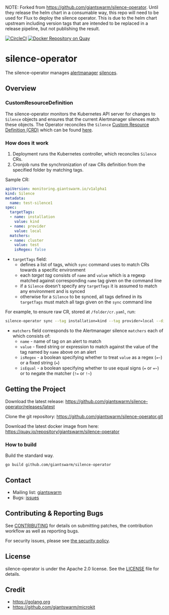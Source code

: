 NOTE: Forked from https://github.com/giantswarm/silence-operator. Until they
release the helm chart in a consumable way, this repo will need to be used for
Flux to deploy the silence operator. This is due to the helm chart upstream
including version tags that are intended to be replaced in a release pipeline,
but not publishing the result.

[![CircleCI](https://circleci.com/gh/giantswarm/silence-operator.svg?&style=shield)](https://circleci.com/gh/giantswarm/silence-operator)
[![Docker Repository on Quay](https://quay.io/repository/giantswarm/silence-operator/status "Docker Repository on Quay")](https://quay.io/repository/giantswarm/silence-operator)

# silence-operator

The silence-operator manages [alertmanager](https://github.com/prometheus/alertmanager) [silences](https://prometheus.io/docs/alerting/latest/alertmanager/#silences).

## Overview

### CustomResourceDefinition

The silence-operator monitors the Kubernetes API server for changes
to `Silence` objects and ensures that the current Alertmanager silences match these objects.
The Operator reconciles the `Silence` [Custom Resource Definition (CRD)][crd] which
can be found [here][silence-crd].

[crd]: https://kubernetes.io/docs/tasks/access-kubernetes-api/extend-api-custom-resource-definitions/
[silence-crd]: api/v1alpha1/silence_types.go

### How does it work

1. Deployment runs the Kubernetes controller, which reconciles `Silence` CRs.
2. Cronjob runs the synchronization of raw CRs definition from the specified folder by matching tags.

Sample CR:

```yaml
apiVersion: monitoring.giantswarm.io/v1alpha1
kind: Silence
metadata:
  name: test-silence1
spec:
  targetTags:
  - name: installation
    value: kind
  - name: provider
    value: local
  matchers:
  - name: cluster
    value: test
    isRegex: false
```

- `targetTags` field:
  - defines a list of tags, which `sync` command uses to match CRs towards a specific environment
  - each _target tag_ consists of `name` and `value` which is a regexp matched against corresponding `name` tag given on the command line
  - if a `Silence` doesn't specify any `targetTags` it is assumed to match any environment and is synced
  - otherwise for a `Silence` to be synced, all tags defined in its `targetTags` must match all tags given on the `sync` command line

For example, to ensure raw CR, stored at `/folder/cr.yaml`, run:

```bash
silence-operator sync --tag installation=kind --tag provider=local --dir /folder
```

- `matchers` field corresponds to the Alertmanager silence `matchers` each of which consists of:
  - `name` - name of tag on an alert to match
  - `value` - fixed string or expression to match against the value of the tag named by `name` above on an alert
  - `isRegex` - a boolean specifying whether to treat `value` as a regex (`=~`) or a fixed string (`=`)
  - `isEqual` - a boolean specifying whether to use equal signs (`=` or `=~`) or to negate the matcher (`!=` or `!~`)

## Getting the Project

Download the latest release:
https://github.com/giantswarm/silence-operator/releases/latest

Clone the git repository: https://github.com/giantswarm/silence-operator.git

Download the latest docker image from here:
https://quay.io/repository/giantswarm/silence-operator


### How to build

Build the standard way.

```
go build github.com/giantswarm/silence-operator
```

## Contact

- Mailing list: [giantswarm](https://groups.google.com/forum/!forum/giantswarm)
- Bugs: [issues](https://github.com/giantswarm/silence-operator/issues)

## Contributing & Reporting Bugs

See [CONTRIBUTING](CONTRIBUTING.md) for details on submitting patches, the
contribution workflow as well as reporting bugs.

For security issues, please see [the security policy](SECURITY.md).


## License

silence-operator is under the Apache 2.0 license. See the [LICENSE](LICENSE) file
for details.


## Credit
- https://golang.org
- https://github.com/giantswarm/microkit
